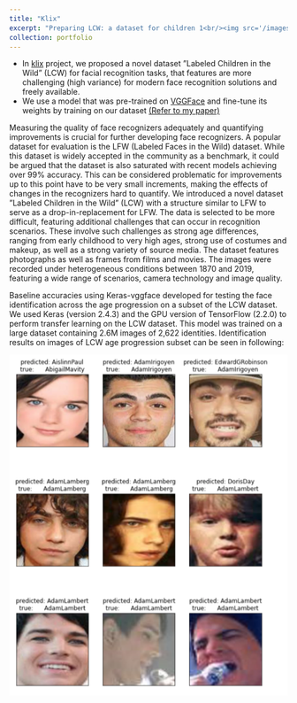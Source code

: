 ```yaml
---
title: "Klix"
excerpt: "Preparing LCW: a dataset for children 1<br/><img src='/images/face.png'>"
collection: portfolio
---
```

- In [klix](https://www.ikw.uni-osnabrueck.de/research_groups/computer_vision/research/klix.html) project, we proposed a novel dataset ”Labeled Children in the Wild” (LCW) for facial recognition tasks, that features are more challenging (high variance) for modern face recognition solutions and freely available.
- We use a model that was pre-trained on [VGGFace]( https://www.robots.ox.ac.uk/~vgg/software/vgg_face/) and fine-tune its weights by training on our dataset [(Refer to my paper)](/files/face_recognition_of_children__India_2_.pdf)

Measuring the quality of face recognizers adequately and quantifying improvements is crucial for further developing face recognizers. A popular dataset for evaluation is the LFW (Labeled Faces in the Wild) dataset. While this dataset is widely accepted in the community as a benchmark, it could be argued that the dataset is also saturated with recent models achieving over 99% accuracy. This can be considered problematic for improvements up to this point have to be very small increments, making the effects of changes in the recognizers hard to quantify. We introduced a novel dataset ”Labeled Children in the Wild” (LCW) with a structure similar to LFW to serve as a drop-in-replacement for LFW. The data is selected to be more difficult, featuring additional challenges that can occur in recognition scenarios. These involve such challenges as strong age differences, ranging from early childhood to very high ages, strong use of costumes and makeup, as well as a strong variety of source media. The dataset features photographs as well as frames from films and movies. The images were recorded under heterogeneous conditions between 1870 and 2019, featuring a wide range of scenarios, camera technology and image quality.

Baseline accuracies using Keras-vggface developed for testing the face identification across the age progression on a subset of the LCW dataset. We used Keras (version 2.4.3) and the GPU version of TensorFlow (2.2.0) to perform transfer learning on the LCW dataset. This model was trained on a large dataset containing 2.6M images of 2,622 identities. Identification results on images of LCW age progression subset can be seen in following:

![Real Or Synthetic](/images/facedet.png)
